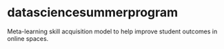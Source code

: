 # datasciencesummerprogram
Meta-learning skill acquisition model to help improve student outcomes in online spaces.
